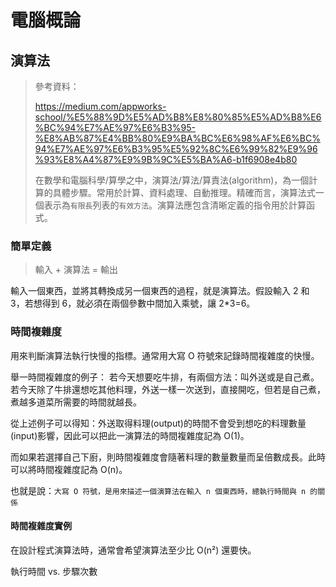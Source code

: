 # 電腦概論

## 演算法

> 參考資料：
>
> https://medium.com/appworks-school/%E5%88%9D%E5%AD%B8%E8%80%85%E5%AD%B8%E6%BC%94%E7%AE%97%E6%B3%95-%E8%AB%87%E4%BB%80%E9%BA%BC%E6%98%AF%E6%BC%94%E7%AE%97%E6%B3%95%E5%92%8C%E6%99%82%E9%96%93%E8%A4%87%E9%9B%9C%E5%BA%A6-b1f6908e4b80
>
> 在數學和電腦科學/算學之中，演算法/算法/算責法(algorithm)，為一個計算的具體步驟。常用於計算、資料處理、自動推理。精確而言，演算法式一個表示為`有限長`列表的`有效方法`。演算法應包含清晰定義的指令用於計算函式。

### 簡單定義

> 輸入 + 演算法 = 輸出

輸入一個東西，並將其轉換成另一個東西的過程，就是演算法。假設輸入 2 和 3，若想得到 6，就必須在兩個參數中間加入乘號，讓 2\*3=6。

### 時間複雜度

用來判斷演算法執行快慢的指標。通常用大寫 O 符號來記錄時間複雜度的快慢。

舉一時間複雜度的例子：
若今天想要吃牛排，有兩個方法：叫外送或是自己煮。若今天除了牛排還想吃其他料理，外送一樣一次送到，直接開吃，但若是自己煮，煮越多道菜所需要的時間就越長。

從上述例子可以得知：外送取得料理(output)的時間不會受到想吃的料理數量(input)影響，因此可以把此一演算法的時間複雜度記為 O(1)。

而如果若選擇自己下廚，則時間複雜度會隨著料理的數量數量而呈倍數成長。此時可以將時間複雜度記為 O(n)。

也就是說：`大寫 O 符號，是用來描述一個演算法在輸入 n 個東西時，總執行時間與 n 的關係`

#### 時間複雜度實例

在設計程式演算法時，通常會希望演算法至少比 O(n²) 還要快。

執行時間 vs. 步驟次數
